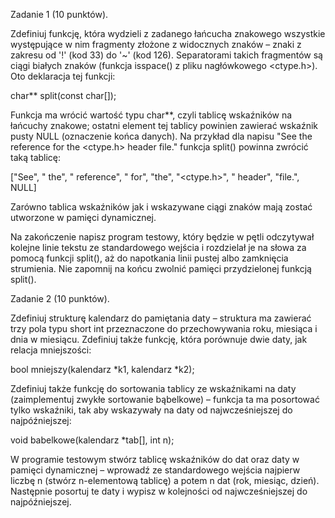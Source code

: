 Zadanie 1 (10 punktów). 

Zdefiniuj funkcję, która wydzieli z zadanego łańcucha znakowego wszystkie występujące  w nim fragmenty złożone z widocznych znaków – znaki z zakresu od '!' (kod 33) do '~' (kod 126). Separatorami takich fragmentów są ciągi białych znaków (funkcja isspace() z pliku nagłówkowego <ctype.h>). Oto deklaracja tej funkcji:

char** split(const char[]);

Funkcja ma wrócić wartość typu char**, czyli tablicę wskaźników na łańcuchy znakowe; ostatni element tej tablicy powinien zawierać wskaźnik pusty NULL (oznaczenie końca danych). Na przykład dla napisu "See the reference for the <ctype.h> header file." funkcja split() powinna zwrócić taką tablicę:

["See", " the", " reference", " for", "the", "<ctype.h>", " header", "file.", NULL]

Zarówno tablica wskaźników jak i wskazywane ciągi znaków mają zostać utworzone w pamięci dynamicznej.

Na zakończenie napisz program testowy, który będzie w pętli odczytywał kolejne linie tekstu ze standardowego wejścia i rozdzielał je na słowa za pomocą funkcji split(), aż do napotkania linii pustej albo zamknięcia strumienia. Nie zapomnij na końcu zwolnić pamięci przydzielonej funkcją split().

Zadanie 2 (10 punktów). 

Zdefiniuj strukturę kalendarz do pamiętania daty – struktura ma zawierać trzy pola typu short int przeznaczone do przechowywania roku, miesiąca i dnia w miesiącu. Zdefiniuj także funkcję, która porównuje dwie daty, jak relacja mniejszości:

bool mniejszy(kalendarz *k1, kalendarz *k2);

Zdefiniuj także funkcję do sortowania tablicy ze wskaźnikami na daty (zaimplementuj zwykłe sortowanie bąbelkowe) – funkcja ta ma posortować tylko wskaźniki, tak aby wskazywały na daty od najwcześniejszej do najpóźniejszej:

void babelkowe(kalendarz *tab[], int n);

W programie testowym stwórz tablicę wskaźników do dat oraz daty w pamięci dynamicznej – wprowadź ze standardowego wejścia najpierw liczbę n (stwórz n-elementową tablicę) a potem n dat (rok, miesiąc, dzień). Następnie posortuj te daty i wypisz w kolejności od najwcześniejszej do najpóźniejszej.
